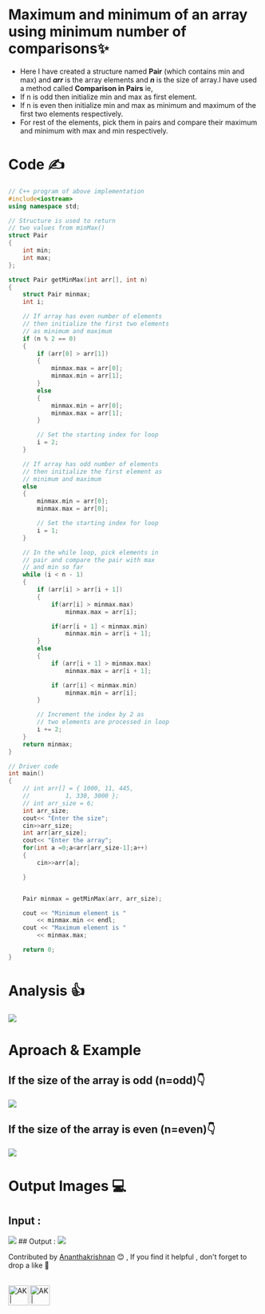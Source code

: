 # Maximum and minimum of an array using minimum number of comparisons✨

 - Here I have created a structure named **Pair** (which contains min and max) and  ***arr*** is the array elements  and ***n*** is the size of array.I have used a method called **Comparison in Pairs**  ie,
 - If n is odd then initialize min and max as first element. 
 - If n is even then initialize min and max as minimum and maximum of the first two elements respectively. 
- For rest of the elements, pick them in pairs and compare their maximum and minimum with max and min respectively.
# Code ✍
```cpp
// C++ program of above implementation
#include<iostream>
using namespace std;

// Structure is used to return
// two values from minMax()
struct Pair
{
	int min;
	int max;
};

struct Pair getMinMax(int arr[], int n)
{
	struct Pair minmax;
	int i;

	// If array has even number of elements
	// then initialize the first two elements
	// as minimum and maximum
	if (n % 2 == 0)
	{
		if (arr[0] > arr[1])
		{
			minmax.max = arr[0];
			minmax.min = arr[1];
		}
		else
		{
			minmax.min = arr[0];
			minmax.max = arr[1];
		}

		// Set the starting index for loop
		i = 2;
	}

	// If array has odd number of elements
	// then initialize the first element as
	// minimum and maximum
	else
	{
		minmax.min = arr[0];
		minmax.max = arr[0];

		// Set the starting index for loop
		i = 1;
	}

	// In the while loop, pick elements in
	// pair and compare the pair with max
	// and min so far
	while (i < n - 1)
	{
		if (arr[i] > arr[i + 1])
		{
			if(arr[i] > minmax.max)
				minmax.max = arr[i];

			if(arr[i + 1] < minmax.min)
				minmax.min = arr[i + 1];
		}
		else
		{
			if (arr[i + 1] > minmax.max)
				minmax.max = arr[i + 1];

			if (arr[i] < minmax.min)
				minmax.min = arr[i];
		}

		// Increment the index by 2 as
		// two elements are processed in loop
		i += 2;
	}
	return minmax;
}

// Driver code
int main()
{
	// int arr[] = { 1000, 11, 445,
	//			1, 330, 3000 };
	// int arr_size = 6;
	int arr_size;
	cout<< "Enter the size";
	cin>>arr_size;
	int arr[arr_size];
	cout<< "Enter the array";
	for(int a =0;a<arr[arr_size-1];a++)
    {
        cin>>arr[a];

    }


	Pair minmax = getMinMax(arr, arr_size);

	cout << "Minimum element is "
		<< minmax.min << endl;
	cout << "Maximum element is "
		<< minmax.max;

	return 0;
}
```






# Analysis 👍
<img src="https://github.com/akrish4/DSA/blob/main/dsa-cp-2/ARRAYS-Min_%26_Max/image1.PNG" alternate="input">

# Aproach & Example  
## If the size of the array is odd (n=odd)👇
<img src="https://github.com/akrish4/DSA/blob/main/dsa-cp-2/ARRAYS-Min_%26_Max/image2.PNG" alternate="input">

## If the size of the array is even (n=even)👇
<img src="https://github.com/akrish4/DSA/blob/main/dsa-cp-2/ARRAYS-Min_%26_Max/image3.PNG" alternate="input">

# Output Images 💻 
## Input :
<img src="https://github.com/akrish4/DSA/blob/main/dsa-cp-2/ARRAYS-Min_%26_Max/input.PNG" alternate="input">
## Output :
<img src="https://github.com/akrish4/DSA/blob/main/dsa-cp-2/ARRAYS-Min_%26_Max/output.PNG" alternate="input">

Contributed by [Ananthakrishnan](https://github.com/akrish4) 😊 , If you find it helpful , don't forget to drop a like 💖
###### <connect with me/>
<a href="https://twitter.com/">
    <img align="left" alt="AK | Twitter" width="40px" src="https://image.flaticon.com/icons/svg/174/174876.svg" />
  </a>
 <a href="https://in.linkedin.com/in/Ananthakrishnan-Nair-RS">
    <img align="left" alt="AK | Linkedin" width="40px" src="https://image.flaticon.com/icons/svg/174/174857.svg" />
  </a>
